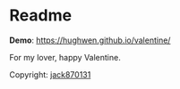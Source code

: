 # Readme

**Demo**: https://hughwen.github.io/valentine/

For my lover, happy Valentine.

Copyright: [jack870131](https://github.com/jack870131)